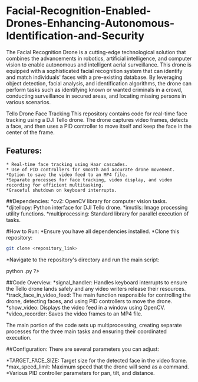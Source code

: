 # Facial-Recognition-Enabled-Drones-Enhancing-Autonomous-Identification-and-Security


The Facial Recognition Drone is a cutting-edge technological solution that combines the advancements in robotics, artificial intelligence, and computer vision to enable autonomous and intelligent aerial surveillance. This drone is equipped with a sophisticated facial recognition system that can identify and match individuals' faces with a pre-existing database. By leveraging object detection, facial analysis, and identification algorithms, the drone can perform tasks such as identifying known or wanted criminals in a crowd, conducting surveillance in secured areas, and locating missing persons in various scenarios.


Tello Drone Face Tracking
This repository contains code for real-time face tracking using a DJI Tello drone. The drone captures video frames, detects a face, and then uses a PID controller to move itself and keep the face in the center of the frame.

## Features:
    * Real-time face tracking using Haar cascades.
    * Use of PID controllers for smooth and accurate drone movement.
    *Option to save the video feed to an MP4 file.
    *Separate processes for face tracking, video display, and video recording for efficient multitasking.
    *Graceful shutdown on keyboard interrupts.

##Dependencies:
    *cv2: OpenCV library for computer vision tasks.
    *djitellopy: Python interface for DJI Tello drone.
    *imutils: Image processing utility functions.
    *multiprocessing: Standard library for parallel execution of tasks.

#How to Run:
*Ensure you have all dependencies installed.
*Clone this repository:

``` bash
git clone <repository_link>
```

*Navigate to the repository's directory and run the main script:
<?php
cd <repository_directory>
python <script_name>.py
?>

##Code Overview:
*signal_handler: Handles keyboard interrupts to ensure the Tello drone lands safely and any video writers release their resources.
*track_face_in_video_feed: The main function responsible for controlling the drone, detecting faces, and using PID controllers to move the drone.
*show_video: Displays the video feed in a window using OpenCV.
*video_recorder: Saves the video frames to an MP4 file.

The main portion of the code sets up multiprocessing, creating separate processes for the three main tasks and ensuring their coordinated execution.

##Configuration:
There are several parameters you can adjust:

*TARGET_FACE_SIZE: Target size for the detected face in the video frame.
*max_speed_limit: Maximum speed that the drone will send as a command.
*Various PID controller parameters for pan, tilt, and distance.
